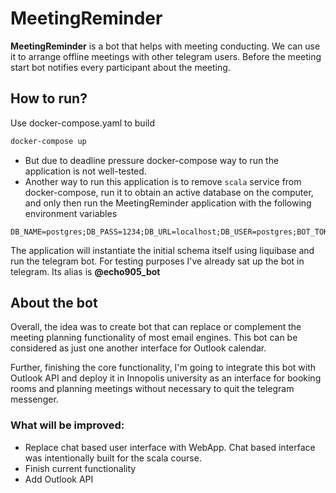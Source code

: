 # MeetingReminder
**MeetingReminder** is a bot that helps with meeting conducting.
We can use it to arrange offline meetings with other telegram users.
Before the meeting start bot notifies every participant about the meeting.

## How to run?
Use docker-compose.yaml to build 
```bash
docker-compose up
```

- But due to deadline pressure docker-compose way to run the application is not well-tested.
- Another way to run this application is to remove `scala` service from docker-compose, 
run it to obtain an active database on the computer, and only then run the MeetingReminder application 
with the following environment variables
```
DB_NAME=postgres;DB_PASS=1234;DB_URL=localhost;DB_USER=postgres;BOT_TOKEN=6957676242:AAEIVOZLa7GsTyRSAKeCVUhAUQHQvBXhGew
```
The application will instantiate the initial schema itself using liquibase and run the telegram bot.
For testing purposes I've already sat up the bot in telegram. Its alias is **@echo905_bot**

## About the bot
Overall, the idea was to create bot that can replace or complement the meeting planning functionality of most email 
engines. This bot can be considered as just one another interface for Outlook calendar.

Further, finishing the core functionality, I'm going to integrate this bot with Outlook API and deploy it in Innopolis
university as an interface for booking rooms and planning meetings without necessary to quit the telegram messenger.

### What will be improved:
- Replace chat based user interface with WebApp. Chat based interface was intentionally built for the scala course.
- Finish current functionality
- Add Outlook API